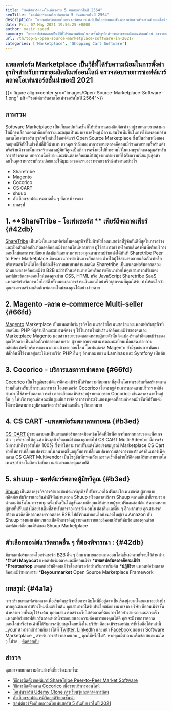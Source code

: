 ```yaml
---
title: "ซอฟต์แวร์ตลาดโอเพ่นซอร์ส 5 อันดับแรกในปี 2564" 
seoTitle: "ซอฟต์แวร์ตลาดโอเพ่นซอร์ส 5 อันดับแรกในปี 2564" 
description: "แพลตฟอร์มตลาดโอเพ่นซอร์สหลายแห่งที่เป็นโฮสต์ตนเองชั้นนำสำหรับการสร้างร้านค้าออนไลน์ขายทั้งผลิตภัณฑ์ทางกายภาพและดิจิตอล" 
date: Fri, 07 May 2021 19:56:25 +0000
author: yasir saeed
summary: "แพลตฟอร์มตลาดเป็นวิธีที่ได้รับความนิยมในการตั้งค่าธุรกิจสำหรับการขายผลิตภัณฑ์ออนไลน์ ตรวจสอบรายการซอฟต์แวร์ตลาดโอเพ่นซอร์สชั้นนำของปี 2021" 
url: /th/top-5-open-source-marketplace-software-in-2021/
categories: ['Marketplace', 'Shopping Cart Software']
---
```


## แพลตฟอร์ม Marketplace เป็นวิธีที่ได้รับความนิยมในการตั้งค่าธุรกิจสำหรับการขายผลิตภัณฑ์ออนไลน์ ตรวจสอบรายการซอฟต์แวร์ตลาดโอเพ่นซอร์สชั้นนำของปี 2021

{{< figure align=center src="images/Open-Source-Marketplace-Software-1.png" alt="ซอฟต์แวร์ตลาดโอเพ่นซอร์สในปี 2564">}}


## **ภาพรวม** 
Software Marketplace เป็นเว็บแอปพลิเคชั่นที่ให้บริการและผลิตภัณฑ์จากผู้ขายหลายรายส่งผลให้มีการเลือกแคตตาล็อกที่กว้างและกลุ่มเป้าหมายขนาดใหญ่ มีความสนใจเพิ่มขึ้นในการใช้แพลตฟอร์มตลาดโอเพ่นซอร์ส ธุรกิจเริ่มต้นใช้ซอฟต์แวร์ Open Source Marketplace ซึ่งเป็นส่วนหนึ่งของกลยุทธ์ดิจิทัลในช่วงไม่กี่ปีที่ผ่านมา หากคุณกำลังมองหาการขยายตลาดอีคอมเมิร์ซหลายรายหรือร้านค้าหรือร้านค้าจากนั้นการสร้างตลาดผู้มีทวีคูณเป็นกิจการครั้งต่อไปที่จะรวมไว้ในแผนธุรกิจของคุณสำหรับการสร้างตลาด
บทความนี้อธิบายและเน้นตลาดอีคอมเมิร์ซผู้ขายหลายรายที่ได้รับความนิยมสูงสุดห้าคนในอุตสาหกรรมที่ถามบ่อยและให้มุมมองของเราเองว่าพวกเขากำลังทำงานอย่างไร
  * Sharetribe
  * Magento
  * Cocorico
  * CS CART
  * shuup
  * ตัวเลือกซอฟต์แวร์ตลาดอื่น ๆ ที่ควรพิจารณา
  * บทสรุป

## 1. **ShareTribe  **- โอเพ่นซอร์ส **  เพียร์ถึงตลาดเพียร์** {#42db}
[ShareTribe][1] เป็นหนึ่งในแพลตฟอร์มโมเดลธุรกิจที่ไม่มีรหัสโอเพนซอร์สที่รู้จักกันดีที่สุดในการสร้างและเปิดตัวผลิตภัณฑ์ตลาดอีคอมเมิร์ซออนไลน์หลายราย ผู้ใช้สามารถเช่าหรือขายสินค้าพื้นที่หรือบริการออนไลน์และการเปลี่ยนแปลงธีมสีและภาพถ่ายของคุณสามารถปรับแต่งได้ทันที Sharetribe Peer to Peer Marketplace มีกระบวนการดำเนินการกับตลาด ช่วยให้ผู้ใช้สามารถขายผลิตภัณฑ์หรือบริการออนไลน์ได้โดยไม่ต้องใช้ความพยายามด้านเทคนิค Sharetribe เป็นแพลตฟอร์มตลาดสองด้านและตลาดอีคอมเมิร์ซ B2B
แม้ว่าทักษะด้านเทคนิคหรือการพัฒนาช่วยให้คุณสามารถปรับแต่งซอฟต์แวร์ตลาดออนไลน์ของคุณผ่าน CSS, HTML หรือ JavaScript Sharetribe SaaS แพลตฟอร์มจัดการเว็บโฮสติ้งทั้งหมดและการชำระเงินออนไลน์หรือธุรกรรมที่คุณได้รับ ทำให้แน่ใจว่าคุณสามารถสร้างผลิตภัณฑ์ตลาดใหม่ของคุณได้อย่างง่ายดาย

## 2. **Magento** -ตลาด e-commerce Multi-seller   {#66fd}
[Magento][2] Marketplace เป็นแพลตฟอร์มธุรกิจโอเพนซอร์สโอเพนซอร์สและแพลตฟอร์มธุรกิจที่ยอดนิยม PHP ที่ผู้ค้าปลีกและแบรนด์ต่าง ๆ ใช้ในการเริ่มต้นร้านค้าอีคอมเมิร์ซของตนเอง Marketplace Magento มอบส่วนขยายของตลาดหลายผู้ขายดังนั้นจึงแปลงร้านค้าอีคอมเมิร์ซของคุณให้กลายเป็นผลิตภัณฑ์ตลาดหลายราย ผู้ขายหลายรายสามารถลงทะเบียนเพื่อแสดงรายการผลิตภัณฑ์หรือบริการของพวกเขาแล้วขายออนไลน์ โอเพ่นซอร์ส Magento ยังมีชุมชนการพัฒนาปลั๊กอินที่ใช้งานอยู่และใช้เฟรมเวิร์ก PHP อื่น ๆ อีกมากมายเช่น Laminas และ Symfony เป็นต้น

## 3. **Cocorico**  - บริการและการเช่าตลาด   {#66fd}
[Cocorico][3] เป็นโซลูชันซอฟต์แวร์อีคอมเมิร์ซที่ได้รับความนิยมมากที่สุดในโอเพ่นซอร์สเพื่อสร้างตลาดร่วมกันสำหรับบริการและการเช่า โอเพนซอร์ส Cocorico เชี่ยวชาญด้านการตลาดตามบริการ แต่ยังสามารถใช้สำหรับตลาดการเช่า ตลาดอีคอมเมิร์ซของผู้ขายหลายราย Cocorico เช่นตลาดขนาดใหญ่อื่น ๆ ให้บริการคุณลักษณะขั้นสูงเช่นการจัดการการชำระเงินของบุคคลที่สามค่าคอมมิชชั่นที่ปรับแต่งได้การติดตามทางภูมิศาสตร์ตะกร้าสินค้าและอื่น ๆ อีกมากมาย

## 4. **CS CART** -แพลตฟอร์มตลาดหลายคน   {#b3ed}
[CS-CART][4] ผู้ขายหลายคนเป็นแพลตฟอร์มตลาดมืออาชีพโค้ดที่มีแพ็คเกจที่หลากหลายของแพ็คเกจต่าง ๆ เพื่อช่วยให้คุณดำเนินธุรกิจอีคอมเมิร์ซของคุณต่อไป CS CART Multi-Adentor มีการเข้าถึงการเข้าถึงซอร์สโค้ด 100% ซึ่งทำให้สามารถปรับแต่งได้อย่างสมบูรณ์ Marketplace CS Cart ช่วยให้การเปลี่ยนแปลงระบบในอนาคตขึ้นอยู่กับการเปลี่ยนแปลงความต้องการของร้านค้าอินเทอร์เน็ต ตลาด CS CART Multivendor เป็นโซลูชันที่ทรงพลังและรวดเร็วซึ่งช่วยให้อีคอมเมิร์ซหลายรายโอเพนซอร์สจะไม่ผิดหวังกับความสามารถและคุณสมบัติ

## 5. **shuup**  - ซอฟต์แวร์ตลาดผู้มีทวีคูณ   {#b3ed}
[Shuup][5] เป็นตลาดธุรกิจการค้าและซอฟต์แวร์ธุรกิจที่ปรับขนาดได้ฟรีและโอเพนซอร์ส ผู้ขายขายผลิตภัณฑ์บริการและสินค้าดิจิทัลผ่านตลาด Shuup หรือตลาดบริการ Shuup ตลาดชั้นนำนี้รวบรวมค่าคอมมิชชั่นในการขายทุกครั้ง มันเป็นโซลูชันตลาดอีคอมเมิร์ซหลายผู้ขายฟรีและซอฟต์แวร์ตลาดหลายผู้ขายที่ปรับแต่งได้อย่างเต็มที่สำหรับการจองการส่งมอบในท้องถิ่นและอื่น ๆ อีกมากมาย คุณสามารถสร้างแนวคิดที่หลากหลายจากตลาด B2B ไปยังร้านค้าออนไลน์ขนาดใหญ่เช่น Amazon กับ Shuup วางแผนพัฒนาและเปิดตัวแนวคิดผู้ขายหลายรายและอีคอมเมิร์ซที่ซับซ้อนของคุณด้วยซอฟต์แวร์อีคอมเมิร์ซของ Shuup Marketplace

## **ตัวเลือกซอฟต์แวร์ตลาดอื่น ๆ ที่ต้องพิจารณา** :   {#42db}
มีแพลตฟอร์มตลาดโอเพ่นซอร์ส B2B อื่น ๆ อีกมากมายและตลาดออนไลน์ชั้นนำตามที่ระบุไว้ด้านล่าง:
  ***ร้านค้า Mayocat**  แพลตฟอร์มตลาดและอีคอมเมิร์ซ
  ***แพลตฟอร์มตลาดอีคอมเมิร์ซ** 
  ***Prestashop**  แพลตฟอร์มอีคอมเมิร์ซโอเพ่นซอร์สสำหรับการเริ่มต้น
  ***ปฏิกิริยา**  แพลตฟอร์มตลาดอีคอมเมิร์ซหลายราย
  ***Beyourmarket**  Open Source Marketplace Framework

## **บทสรุป:** {#4a1a}
การสร้างแพลตฟอร์มตลาดเพื่อเริ่มต้นธุรกิจหรือการเติบโตที่มีอยู่อาจเป็นเรื่องยุ่งยากโดยเฉพาะอย่างยิ่งหากคุณต้องการสร้างใหม่ตั้งแต่เริ่มต้น คุณสามารถได้รับประโยชน์อย่างมากจาก บริษัท อีคอมเมิร์ซชั้นนำหลายรายที่ระบุไว้ข้างต้น ทุกคนสามารถสร้างเว็บไซต์ตลาดที่ต้องการได้อย่างง่ายดายและรวดเร็ว แพลตฟอร์มซอฟต์แวร์ตลาดเหล่านี้จะตอบสนองความต้องการของคุณได้ดี คุณจะมีรายการตลาดออนไลน์หรือร้านค้าที่ได้รับการสนับสนุนโดยหนึ่งใน บริษัท อีคอมเมิร์ซซอฟต์แวร์ที่เชื่อถือได้เหล่านี้
_your สามารถเข้าร่วมกับเราได้ที่ [Twitter][6], [LinkedIn][7] และหน้า [Facebook][8] ของเรา Software Marketplace _ สำหรับการสร้างตลาดแอพ _ คุณใช้หรือไม่?. หากคุณมีคำถามหรือข้อเสนอแนะใด ๆ โปรด _ [ติดต่อกลับ][9]

## สำรวจ
คุณอาจพบบทความด้านล่างที่เกี่ยวข้องมากขึ้น:
  * [วิธีการติดตั้งซอฟต์แวร์ ShareTribe Peer-to-Peer Market Software][10]
  * [วิธีการติดตั้งตลาด Cocorico เพื่อขายบริการออนไลน์][11]
  * [โอเพ่นซอร์ส Udemy Clone การเรียนรู้และตลาดการสอน][12]
  * [ตัวเลือกซอฟต์แวร์ดิจิตอลดิจิตอลชั้นนำ][13]
  * [ซอฟต์แวร์จัดเก็บคลาวด์โอเพ่นซอร์ส 5 อันดับแรกในปี 2021][14]

  
[1]: https://www.sharetribe.com/
[2]: https://magento.com/
[3]: https://www.cocorico.io/en/
[4]: https://www.cs-cart.com/
[5]: https://www.shuup.com/
[6]: https://twitter.com/containerize_co
[7]: https://www.linkedin.com/company/containerize/
[8]: http://facebook.com/containerize
[9]: mailto:yasir.saeed@aspose.com
[10]: https://products.containerize.com/marketplace/sharetribe/
[11]: https://products.containerize.com/marketplace/cocorico/
[12]: https://products.containerize.com/marketplace/edurge/
[13]: https://products.containerize.com/marketplace/
[14]: https://blog.containerize.com/backup-and-sync-software/top-5-open-source-cloud-storage-software-in-2021/
